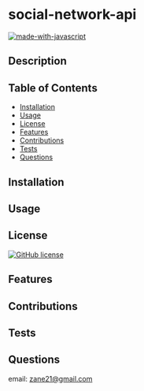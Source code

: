 # social-network-api

[![made-with-javascript](https://img.shields.io/badge/Made%20with-JavaScript-1f425f.svg)](https://www.javascript.com)


## Description 




## Table of Contents 


* [Installation](#installation)
* [Usage](#usage)
* [License](#license)
* [Features](#features)
* [Contributions](#contributions)
* [Tests](#tests)
* [Questions](#questions)


## Installation



## Usage 




## License


[![GitHub license](https://img.shields.io/github/license/Naereen/StrapDown.js.svg)](https://github.com/Naereen/StrapDown.js/blob/master/LICENSE)


## Features



## Contributions

## Tests



## Questions

email: zane21@gmail.com


